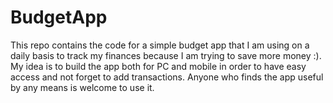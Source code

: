 # BudgetApp
This repo contains the code for a simple budget app that I am using on a daily basis to track my finances because I am trying to save more money :).  My idea is to build the app both for PC and mobile in order to have easy access and not forget to add transactions. Anyone who finds the app useful by any means is welcome to use it.
